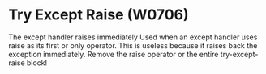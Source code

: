 # Try Except Raise (W0706)

The except handler raises immediately Used when an except handler uses
raise as its first or only operator. This is useless because it raises
back the exception immediately. Remove the raise operator or the entire
try-except-raise block!
